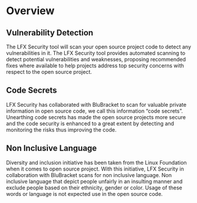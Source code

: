 # Overview

## Vulnerability  Detection&#x20;

The LFX Security tool will scan your open source project code to detect any vulnerabilities in it. The LFX Security tool provides automated scanning to detect potential vulnerabilities and weaknesses, proposing recommended fixes where available to help projects address top security concerns with respect to the open source project.&#x20;

## Code Secrets

LFX Security has collaborated with BluBracket to scan for valuable private information  in open source code, we call this information “code secrets”. Unearthing code secrets has made the open source projects more secure and the code security is enhanced to a great extent by detecting and monitoring the risks thus improving the code.

## Non Inclusive Language

Diversity and inclusion initiative has been taken from the Linux Foundation when it comes to open source project. With this initiative, LFX Security in collaboration with BluBracket scans for non inclusive language. Non inclusive language that depict people unfairly in an insulting manner and exclude people based on their ethnicity, gender or color. Usage of these words or language is not expected use in the open source code.
